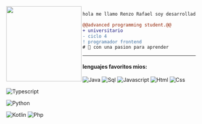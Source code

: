 <img align="left" height="200" src="https://media.giphy.com/media/ao9DUiTKH60XS/giphy.gif"/>

```diff
hola me llamo Renzo Rafael soy desarrollador junior, creo proyectos por mi cuenta  🔮.

@@advanced programming student.@@
+ universitario 
- ciclo 4
! programador frontend
# 📖 con una pasion para aprender 
```
------

#### lenguajes favoritos mios:


![Java](http://img.shields.io/badge/-Java-e8892f?style=flat-square&logo=java&logoColor=white)
![Sql](http://img.shields.io/badge/-Sql-00758f?style=flat-square&logo=Mysql&logoColor=white)
![Javascript](http://img.shields.io/badge/-Javascript-fcd400?style=flat-square&logo=javascript&logoColor=black)
![Html](http://img.shields.io/badge/-Html-e24c27?style=flat-square&logo=html5&logoColor=white)
![Css](http://img.shields.io/badge/-Css-2a65f1?style=flat-square&logo=css3&logoColor=white)

![Typescript](http://img.shields.io/badge/-Typescript-3178c6?style=flat-square&logo=typescript&logoColor=white)

![Python](http://img.shields.io/badge/-Python-346e9e?style=flat-square&logo=python&logoColor=white)

![Kotlin](http://img.shields.io/badge/-Kotlin-7f52ff?style=flat-square&logo=kotlin&logoColor=white)
![Php](http://img.shields.io/badge/-Php-767bb3?style=flat-square&logo=php&logoColor=white)



<br/>

